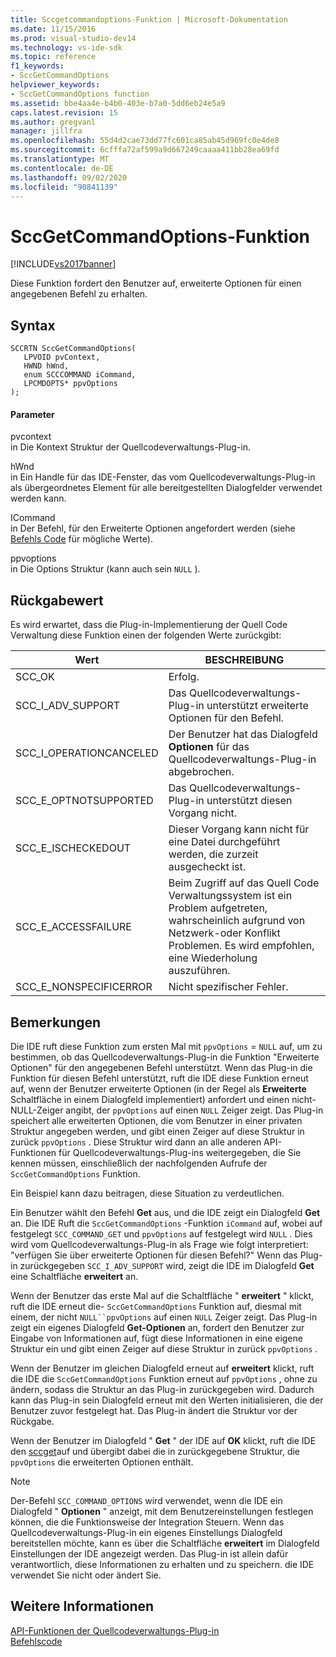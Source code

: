 ```yaml
---
title: Sccgetcommandoptions-Funktion | Microsoft-Dokumentation
ms.date: 11/15/2016
ms.prod: visual-studio-dev14
ms.technology: vs-ide-sdk
ms.topic: reference
f1_keywords:
- SccGetCommandOptions
helpviewer_keywords:
- SccGetCommandOptions function
ms.assetid: bbe4aa4e-b4b0-403e-b7a0-5dd6eb24e5a9
caps.latest.revision: 15
ms.author: gregvanl
manager: jillfra
ms.openlocfilehash: 55d4d2cae73dd77fc601ca85ab45d969fc0e4de8
ms.sourcegitcommit: 6cfffa72af599a9d667249caaaa411bb28ea69fd
ms.translationtype: MT
ms.contentlocale: de-DE
ms.lasthandoff: 09/02/2020
ms.locfileid: "90841139"
---
```

# <a name="sccgetcommandoptions-function"></a>SccGetCommandOptions-Funktion
[!INCLUDE[vs2017banner](../includes/vs2017banner.md)]

Diese Funktion fordert den Benutzer auf, erweiterte Optionen für einen angegebenen Befehl zu erhalten.  
  
## <a name="syntax"></a>Syntax  
  
```cpp#  
SCCRTN SccGetCommandOptions(  
   LPVOID pvContext,  
   HWND hWnd,  
   enum SCCCOMMAND iCommand,  
   LPCMDOPTS* ppvOptions  
);  
```  
  
#### <a name="parameters"></a>Parameter  
 pvcontext  
 in Die Kontext Struktur der Quellcodeverwaltungs-Plug-in.  
  
 hWnd  
 in Ein Handle für das IDE-Fenster, das vom Quellcodeverwaltungs-Plug-in als übergeordnetes Element für alle bereitgestellten Dialogfelder verwendet werden kann.  
  
 ICommand  
 in Der Befehl, für den Erweiterte Optionen angefordert werden (siehe [Befehls Code](../extensibility/command-code-enumerator.md) für mögliche Werte).  
  
 ppvoptions  
 in Die Options Struktur (kann auch sein `NULL` ).  
  
## <a name="return-value"></a>Rückgabewert  
 Es wird erwartet, dass die Plug-in-Implementierung der Quell Code Verwaltung diese Funktion einen der folgenden Werte zurückgibt:  
  
|Wert|BESCHREIBUNG|  
|-----------|-----------------|  
|SCC_OK|Erfolg.|  
|SCC_I_ADV_SUPPORT|Das Quellcodeverwaltungs-Plug-in unterstützt erweiterte Optionen für den Befehl.|  
|SCC_I_OPERATIONCANCELED|Der Benutzer hat das Dialogfeld **Optionen** für das Quellcodeverwaltungs-Plug-in abgebrochen.|  
|SCC_E_OPTNOTSUPPORTED|Das Quellcodeverwaltungs-Plug-in unterstützt diesen Vorgang nicht.|  
|SCC_E_ISCHECKEDOUT|Dieser Vorgang kann nicht für eine Datei durchgeführt werden, die zurzeit ausgecheckt ist.|  
|SCC_E_ACCESSFAILURE|Beim Zugriff auf das Quell Code Verwaltungssystem ist ein Problem aufgetreten, wahrscheinlich aufgrund von Netzwerk-oder Konflikt Problemen. Es wird empfohlen, eine Wiederholung auszuführen.|  
|SCC_E_NONSPECIFICERROR|Nicht spezifischer Fehler.|  
  
## <a name="remarks"></a>Bemerkungen  
 Die IDE ruft diese Funktion zum ersten Mal mit `ppvOptions` = `NULL` auf, um zu bestimmen, ob das Quellcodeverwaltungs-Plug-in die Funktion "Erweiterte Optionen" für den angegebenen Befehl unterstützt. Wenn das Plug-in die Funktion für diesen Befehl unterstützt, ruft die IDE diese Funktion erneut auf, wenn der Benutzer erweiterte Optionen (in der Regel als **Erweiterte** Schaltfläche in einem Dialogfeld implementiert) anfordert und einen nicht-NULL-Zeiger angibt, der `ppvOptions` auf einen `NULL` Zeiger zeigt. Das Plug-in speichert alle erweiterten Optionen, die vom Benutzer in einer privaten Struktur angegeben werden, und gibt einen Zeiger auf diese Struktur in zurück `ppvOptions` . Diese Struktur wird dann an alle anderen API-Funktionen für Quellcodeverwaltungs-Plug-ins weitergegeben, die Sie kennen müssen, einschließlich der nachfolgenden Aufrufe der `SccGetCommandOptions` Funktion.  
  
 Ein Beispiel kann dazu beitragen, diese Situation zu verdeutlichen.  
  
 Ein Benutzer wählt den Befehl **Get** aus, und die IDE zeigt ein Dialogfeld **Get** an. Die IDE Ruft die `SccGetCommandOptions` -Funktion `iCommand` auf, wobei auf festgelegt `SCC_COMMAND_GET` und `ppvOptions` auf festgelegt wird `NULL` . Dies wird vom Quellcodeverwaltungs-Plug-in als Frage wie folgt interpretiert: "verfügen Sie über erweiterte Optionen für diesen Befehl?" Wenn das Plug-in zurückgegeben `SCC_I_ADV_SUPPORT` wird, zeigt die IDE im Dialogfeld **Get** eine Schaltfläche **erweitert** an.  
  
 Wenn der Benutzer das erste Mal auf die Schaltfläche " **erweitert** " klickt, ruft die IDE erneut die- `SccGetCommandOptions` Funktion auf, diesmal mit einem, der nicht `NULL``ppvOptions` auf einen `NULL` Zeiger zeigt. Das Plug-in zeigt ein eigenes Dialogfeld **Get-Optionen** an, fordert den Benutzer zur Eingabe von Informationen auf, fügt diese Informationen in eine eigene Struktur ein und gibt einen Zeiger auf diese Struktur in zurück `ppvOptions` .  
  
 Wenn der Benutzer im gleichen Dialogfeld erneut auf **erweitert** klickt, ruft die IDE die `SccGetCommandOptions` Funktion erneut auf `ppvOptions` , ohne zu ändern, sodass die Struktur an das Plug-in zurückgegeben wird. Dadurch kann das Plug-in sein Dialogfeld erneut mit den Werten initialisieren, die der Benutzer zuvor festgelegt hat. Das Plug-in ändert die Struktur vor der Rückgabe.  
  
 Wenn der Benutzer im Dialogfeld " **Get** " der IDE auf **OK** klickt, ruft die IDE den [sccget](../extensibility/sccget-function.md)auf und übergibt dabei die in zurückgegebene Struktur, die `ppvOptions` die erweiterten Optionen enthält.  
  
> [!NOTE]
> Der-Befehl `SCC_COMMAND_OPTIONS` wird verwendet, wenn die IDE ein Dialogfeld " **Optionen** " anzeigt, mit dem Benutzereinstellungen festlegen können, die die Funktionsweise der Integration Steuern. Wenn das Quellcodeverwaltungs-Plug-in ein eigenes Einstellungs Dialogfeld bereitstellen möchte, kann es über die Schaltfläche **erweitert** im Dialogfeld Einstellungen der IDE angezeigt werden. Das Plug-in ist allein dafür verantwortlich, diese Informationen zu erhalten und zu speichern. die IDE verwendet Sie nicht oder ändert Sie.  
  
## <a name="see-also"></a>Weitere Informationen  
 [API-Funktionen der Quellcodeverwaltungs-Plug-in](../extensibility/source-control-plug-in-api-functions.md)   
 [Befehlscode](../extensibility/command-code-enumerator.md)
